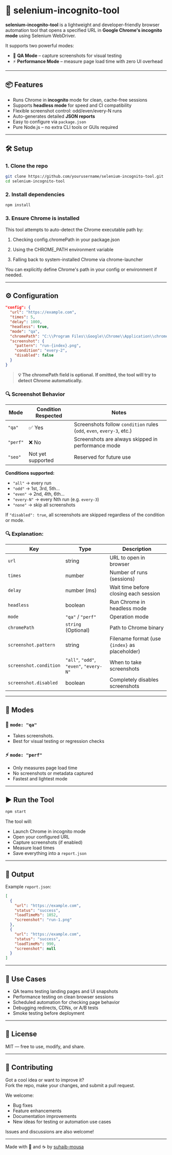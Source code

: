 # 🚀 selenium-incognito-tool

**selenium-incognito-tool** is a lightweight and developer-friendly browser automation tool that opens a specified URL in **Google Chrome's incognito mode** using Selenium WebDriver.

It supports two powerful modes:

- 🧪 **QA Mode** – capture screenshots for visual testing  
- ⚡ **Performance Mode** – measure page load time with zero UI overhead

---

## 📦 Features

- Runs Chrome in **incognito** mode for clean, cache-free sessions
- Supports **headless mode** for speed and CI compatibility
- Flexible screenshot control: odd/even/every-N runs
- Auto-generates detailed **JSON reports**
- Easy to configure via `package.json`
- Pure Node.js – no extra CLI tools or GUIs required

---

## 🛠️ Setup

### 1. Clone the repo

```bash
git clone https://github.com/yourusername/selenium-incognito-tool.git
cd selenium-incognito-tool
```

### 2. Install dependencies

```bash
npm install
```

### 3. Ensure Chrome is installed
This tool attempts to auto-detect the Chrome executable path by:

1. Checking config.chromePath in your package.json

1. Using the CHROME_PATH environment variable

1. Falling back to system-installed Chrome via chrome-launcher

You can explicitly define Chrome's path in your config or environment if needed.

---

## ⚙️ Configuration

```json
"config": {
  "url": "https://example.com",
  "times": 5,
  "delay": 1000,
  "headless": true,
  "mode": "qa",
  "chromePath": "C:\\Program Files\\Google\\Chrome\\Application\\chrome.exe", // optional
  "screenshot": {
    "pattern": "run-{index}.png",
    "condition": "every-2",
    "disabled": false
  }
}
```
> **💡 The chromePath field is optional. If omitted, the tool will try to detect Chrome automatically.**

### 🔍 Screenshot Behavior

| Mode     | Condition Respected | Notes |
|----------|---------------------|-------|
| `"qa"`   | ✅ Yes               | Screenshots follow `condition` rules (`odd`, `even`, `every-3`, etc.) |
| `"perf"` | ❌ No                | Screenshots are always skipped in performance mode |
| `"seo"`  | Not yet supported   | Reserved for future use |

**Conditions supported:**
- `"all"` → every run
- `"odd"` → 1st, 3rd, 5th...
- `"even"` → 2nd, 4th, 6th...
- `"every-N"` → every Nth run (e.g. `every-3`)
- `"none"` → skip all screenshots

If `"disabled": true`, all screenshots are skipped regardless of the condition or mode.


### 🔍 Explanation:

| Key               | Type      | Description |
|------------------|-----------|-------------|
| `url`            | string    | URL to open in browser |
| `times`          | number    | Number of runs (sessions) |
| `delay`          | number (ms) | Wait time before closing each session |
| `headless`       | boolean   | Run Chrome in headless mode |
| `mode`           | `"qa"` / `"perf"` | Operation mode |
| `chromePath`           | `string` (Optional) | Path to Chrome binary |
| `screenshot.pattern` | string | Filename format (use `{index}` as placeholder) |
| `screenshot.condition` | `"all"`, `"odd"`, `"even"`, `"every-N"` | When to take screenshots |
| `screenshot.disabled` | boolean | Completely disables screenshots |

---

## 🚦 Modes

### 🧪 `mode: "qa"`

- Takes screenshots.
- Best for visual testing or regression checks

### ⚡ `mode: "perf"`

- Only measures page load time
- No screenshots or metadata captured
- Fastest and lightest mode

---

## ▶️ Run the Tool

```bash
npm start
```

The tool will:
- Launch Chrome in incognito mode
- Open your configured URL
- Capture screenshots (if enabled)
- Measure load times
- Save everything into a `report.json`

---

## 📄 Output

Example `report.json`:

```json
[
  {
    "url": "https://example.com",
    "status": "success",
    "loadTimeMs": 1052,
    "screenshot": "run-1.png"
  },
  {
    "url": "https://example.com",
    "status": "success",
    "loadTimeMs": 990,
    "screenshot": null
  }
]
```

---

## 🧩 Use Cases

- QA teams testing landing pages and UI snapshots
- Performance testing on clean browser sessions
- Scheduled automation for checking page behavior
- Debugging redirects, CDNs, or A/B tests
- Smoke testing before deployment

---

## 🪪 License

MIT — free to use, modify, and share.

---

## 🙌 Contributing

Got a cool idea or want to improve it?  
Fork the repo, make your changes, and submit a pull request.

We welcome:
- Bug fixes
- Feature enhancements
- Documentation improvements
- New ideas for testing or automation use cases

Issues and discussions are also welcome!

---

Made with 🧠 and ☕ by [suhaib-mousa](https://github.com/suhaib-mousa)
